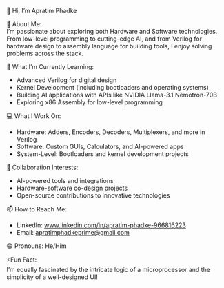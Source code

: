 
 👋 Hi, I’m Apratim Phadke  

🔧 About Me:  
I’m passionate about exploring both Hardware and Software technologies. From low-level programming to cutting-edge AI, and from Verilog for hardware design to assembly language for building tools, I enjoy solving problems across the stack.  

🌱 What I’m Currently Learning:  
- Advanced Verilog for digital design  
- Kernel Development (including bootloaders and operating systems)  
- Building AI applications with APIs like NVIDIA Llama-3.1 Nemotron-70B 
- Exploring x86 Assembly for low-level programming  

💻 What I Work On: 
- Hardware: Adders, Encoders, Decoders, Multiplexers, and more in Verilog  
- Software: Custom GUIs, Calculators, and AI-powered apps  
- System-Level: Bootloaders and kernel development projects  

💞️ Collaboration Interests:  
- AI-powered tools and integrations  
- Hardware-software co-design projects  
- Open-source contributions to innovative technologies  

📫 How to Reach Me:
- LinkedIn: www.linkedin.com/in/apratim-phadke-966816223
- Email: apratimphadkeprime@gmail.com

😄 Pronouns: He/Him  

⚡Fun Fact:  
I’m equally fascinated by the intricate logic of a microprocessor and the simplicity of a well-designed UI!  
